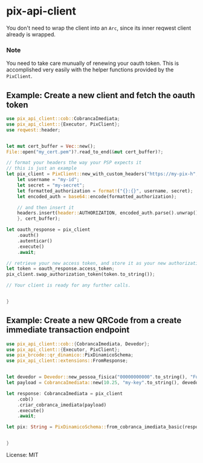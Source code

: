 # pix-api-client

You don't need to wrap the client into an `Arc`, since its inner reqwest client already is wrapped.

### Note

You need to take care munually of renewing your oauth token. This is accomplished very easily
with the helper functions provided by the `PixClient`.

## Example: Create a new client and fetch the oauth token

```rust
use pix_api_client::cob::CobrancaImediata;
use pix_api_client::{Executor, PixClient};
use reqwest::header;


let mut cert_buffer = Vec::new();
File::open("my_cert.pem")?.read_to_end(&mut cert_buffer)?;

// format your headers the way your PSP expects it
// this is just an example
let pix_client = PixClient::new_with_custom_headers("https://my-pix-h", |headers| {
    let username = "my-id";
    let secret = "my-secret";
    let formatted_authorization = format!("{}:{}", username, secret);
    let encoded_auth = base64::encode(formatted_authorization);

    // and then insert it
    headers.insert(header::AUTHORIZATION, encoded_auth.parse().unwrap()).unwrap();
    }, cert_buffer);

let oauth_response = pix_client
    .oauth()
    .autenticar()
    .execute()
    .await;

// retrieve your new access token, and store it as your new authorization header
let token = oauth_response.access_token;
pix_client.swap_authorization_token(token.to_string());

// Your client is ready for any further calls.


}
```

## Example: Create a new QRCode from a create immediate transaction endpoint
```rust
use pix_api_client::cob::{CobrancaImediata, Devedor};
use pix_api_client::{Executor, PixClient};
use pix_brcode::qr_dinamico::PixDinamicoSchema;
use pix_api_client::extensions::FromResponse;


let devedor = Devedor::new_pessoa_fisica("00000000000".to_string(), "Fulano de tal".to_string());
let payload = CobrancaImediata::new(10.25, "my-key".to_string(), devedor);

let response: CobrancaImediata = pix_client
    .cob()
    .criar_cobranca_imediata(payload)
    .execute()
    .await;

let pix: String = PixDinamicoSchema::from_cobranca_imediata_basic(response, "minha loja", "minha cidade").serialize_with_src();


}
```


License: MIT
